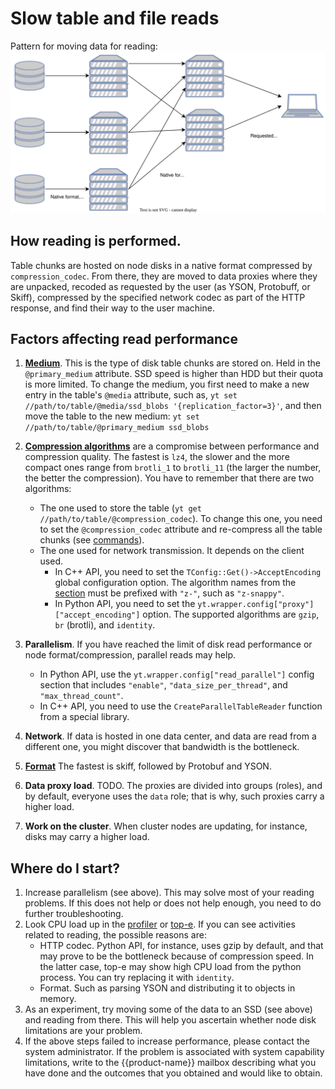 # Slow table and file reads

Pattern for moving data for reading:
![](../../../../images/read.svg)

## How reading is performed.

Table chunks are hosted on node disks in a native format compressed by `compression_codec`.
From there, they are moved to data proxies where they are unpacked, recoded as requested by the user (as YSON, Protobuff, or Skiff), compressed by the specified network codec as part of the HTTP response, and find their way to the user machine.

## Factors affecting read performance

1. [**Medium**](../../../user-guide/storage/media.md). This is the type of disk table chunks are stored on. Held in the `@primary_medium` attribute. SSD speed is higher than HDD but their quota is more limited. To change the medium, you first need to make a new entry in the table's `@media` attribute, such as, `yt set //path/to/table/@media/ssd_blobs '{replication_factor=3}'`, and then move the table to the new medium: `yt set //path/to/table/@primary_medium ssd_blobs`
1. [**Compression algorithms**](../../../user-guide/storage/compression.md) are a compromise between performance and compression quality. The fastest is `lz4`, the slower and the more compact ones range from `brotli_1` to `brotli_11` (the larger the number, the better the compression). You have to remember that there are two algorithms:
   - The one used to store the table (`yt get //path/to/table/@compression_codec`). To change this one, you need to set the `@compression_codec` attribute and re-compress all the table chunks (see [commands](../../../user-guide/storage/compression.md#set_compression)).
   - The one used for network transmission. It depends on the client used.
      * In C++ API, you need to set the `TConfig::Get()->AcceptEncoding` global configuration option. The algorithm names from the [section](../../../user-guide/storage/compression.md#compression_codecs) must be prefixed with `"z-"`, such as `"z-snappy"`.
      * In Python API, you need to set the `yt.wrapper.config["proxy"]["accept_encoding"]` option. The supported algorithms are `gzip`, `br` (brotli), and `identity`.
1. **Parallelism**. If you have reached the limit of disk read performance or node format/compression, parallel reads may help.
   - In Python API, use the `yt.wrapper.config["read_parallel"]` config section that includes `"enable"`, `"data_size_per_thread"`, and `"max_thread_count"`.
   - In C++ API, you need to use the `CreateParallelTableReader` function from a special library.

1. **Network**. If data is hosted in one data center, and data are read from a different one, you might discover that bandwidth is the bottleneck.
1. [**Format**](../../../user-guide/storage/formats.md) The fastest is skiff, followed by Protobuf and YSON.

1. **Data proxy load**. TODO. The proxies are divided into groups (roles), and by default, everyone uses the `data` role; that is why, such proxies carry a higher load.
1. **Work on the cluster**. When cluster nodes are updating, for instance, disks may carry a higher load.

## Where do I start?
1. Increase parallelism (see above). This may solve most of your reading problems. If this does not help or does not help enough, you need to do further troubleshooting.
1. Look CPU load up in the [profiler](https://en.wikipedia.org/wiki/Perf_(Linux)) or [top-e](https://ru.wikipedia.org/wiki/Top). If you can see activities related to reading, the possible reasons are:
   - HTTP codec. Python API, for instance, uses gzip by default, and that may prove to be the bottleneck because of compression speed. In the latter case, top-e may show high CPU load from the python process. You can try replacing it with `identity`.
   - Format. Such as parsing YSON and distributing it to objects in memory.
1. As an experiment, try moving some of the data to an SSD (see above) and reading from there. This will help you ascertain whether node disk limitations are your problem.
1. If the above steps failed to increase performance, please contact the system administrator. If the problem is associated with system capability limitations, write to the  {{product-name}}  mailbox describing what you have done and the outcomes that you obtained and would like to obtain.
